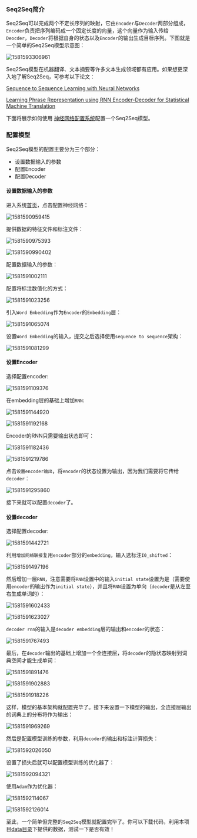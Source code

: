 

### Seq2Seq简介

Seq2Seq可以完成两个不定长序列的映射，它由`Encoder`与`Decoder`两部分组成，`Encoder`负责把序列编码成一个固定长度的向量，这个向量作为输入传给`Deocder`，`Decoder`将根据自身的状态以及`Encoder`的输出生成目标序列。下图就是一个简单的Seq2Seq模型示意图：

![1581593306961](imgs/1581593306961.png)



Seq2Seq模型在机器翻译、文本摘要等许多文本生成领域都有应用。如果想更深入地了解Seq2Seq，可参考以下论文：

 [Sequence to Sequence Learning with Neural Networks](https://arxiv.org/pdf/1409.3215.pdf)

 [Learning Phrase Representation using RNN Encoder-Decoder for Statistical Machine Translation](https://arxiv.org/pdf/1406.1078.pdf)



下面将展示如何使用 [神经网络配置系统](https://openai.weixin.qq.com/chat )配置一个Seq2Seq模型。



### 配置模型

Seq2Seq模型的配置主要分为三个部分：

* 设置数据输入的参数
* 配置Encoder
* 配置Decoder



#### 设置数据输入的参数



进入系统[首页](https://openai.weixin.qq.com/chat)，点击配置神经网络：

![1581590959415](imgs/1581590959415.png)



提供数据的特征文件和标注文件：

![1581590975393](imgs/1581590975393.png)







![1581590990402](imgs/1581590990402.png)



配置数据输入的参数：

![1581591002111](imgs/1581591002111.png)



配置将标注数值化的方式：

![1581591023256](imgs/1581591023256.png)



引入`Word Embedding`作为`Encoder`的`Embedding`层：

![1581591065074](imgs/1581591065074.png)



设置`Word Embedding`的输入，提交之后选择使用`sequence to sequence`架构：

![1581591081299](imgs/1581591081299.png)



#### 设置Encoder

选择配置encoder:

![1581591109376](imgs/1581591109376.png)



在embedding层的基础上增加`RNN`:

![1581591144920](imgs/1581591144920.png)



![1581591192168](imgs/1581591192168.png)

Encoder的RNN只需要输出状态即可：

![1581591182436](imgs/1581591182436.png)

![1581591219786](imgs/1581591219786.png)

点击`设置encoder输出`，将`encoder`的状态设置为输出，因为我们需要将它传给`decoder`：

![1581591295860](imgs/1581591295860.png)

接下来就可以配置`decoder`了。



#### 设置decoder

选择配置decoder:

![1581591442721](imgs/1581591442721.png)



利用`增加网络联接`复用`encoder`部分的`embedding`，输入选标注`I0_shifted`：

![1581591497196](imgs/1581591497196.png)

然后增加一层`RNN`，注意需要将`RNN`设置中的输入`initial state`设置为是（需要使用`encoder`的输出作为`initial state`），并且将`RNN`设置为单向（`decoder`是从左至右生成单词的）：

![1581591602433](imgs/1581591602433.png)

![1581591623027](imgs/1581591623027.png)

`decoder rnn`的输入是`decoder embedding`层的输出和`encoder`的状态：

![1581591767493](imgs/1581591767493.png)



最后，在`decoder`输出的基础上增加一个全连接层，将`decoder`的隐状态映射到词典空间才能生成单词：

![1581591891476](imgs/1581591891476.png)

![1581591902883](imgs/1581591902883.png)



![1581591918226](imgs/1581591918226.png)

这样，模型的基本架构就配置完毕了。接下来设置一下模型的输出，全连接层输出的词典上的分布将作为输出：

![1581591969269](imgs/1581591969269.png)

然后是配置模型训练的参数，利用`decoder`的输出和标注计算损失：

![1581592026050](imgs/1581592026050.png)

设置了损失后就可以配置模型训练的优化器了：

![1581592094321](imgs/1581592094321.png)

使用`Adam`作为优化器：

![1581592114067](imgs/1581592114067.png)

![1581592126014](imgs/1581592126014.png)

至此，一个简单但完整的`Seq2Seq`模型就配置完毕了。你可以下载代码，利用本项目[data目录](data/)下提供的数据，测试一下是否有效！
